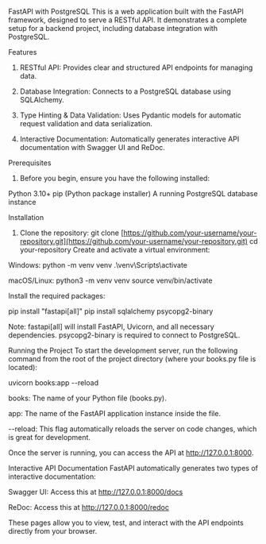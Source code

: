 FastAPI with PostgreSQL
This is a web application built with the FastAPI framework, designed to serve a RESTful API. It demonstrates a complete setup for a backend project, including database integration with PostgreSQL.

Features
1. RESTful API: Provides clear and structured API endpoints for managing data.

2. Database Integration: Connects to a PostgreSQL database using SQLAlchemy.

3. Type Hinting & Data Validation: Uses Pydantic models for automatic request validation and data serialization.

4. Interactive Documentation: Automatically generates interactive API documentation with Swagger UI and ReDoc.

Prerequisites
1. Before you begin, ensure you have the following installed:

Python 3.10+
pip (Python package installer)
A running PostgreSQL database instance

Installation
1. Clone the repository:
git clone [https://github.com/your-username/your-repository.git](https://github.com/your-username/your-repository.git)
cd your-repository
Create and activate a virtual environment:

Windows:
python -m venv venv
.\venv\Scripts\activate

macOS/Linux:
python3 -m venv venv
source venv/bin/activate

Install the required packages:

pip install "fastapi[all]"
pip install sqlalchemy psycopg2-binary

Note: fastapi[all] will install FastAPI, Uvicorn, and all necessary dependencies. psycopg2-binary is required to connect to PostgreSQL.

Running the Project
To start the development server, run the following command from the root of the project directory (where your books.py file is located):

uvicorn books:app --reload

books: The name of your Python file (books.py).

app: The name of the FastAPI application instance inside the file.

--reload: This flag automatically reloads the server on code changes, which is great for development.

Once the server is running, you can access the API at http://127.0.0.1:8000.

Interactive API Documentation
FastAPI automatically generates two types of interactive documentation:

Swagger UI: Access this at http://127.0.0.1:8000/docs

ReDoc: Access this at http://127.0.0.1:8000/redoc

These pages allow you to view, test, and interact with the API endpoints directly from your browser.
